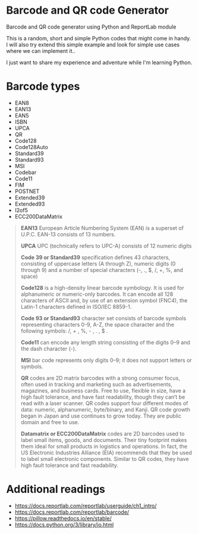 # Barcode and QR code Generator
Barcode and QR code generator using Python and ReportLab module

This is a random, short and simple Python codes that might come in handy.
I will also try extend this simple example and look for simple use cases where we can implement it..

I just want to share my experience and adventure while I'm learning Python.

# Barcode types

- EAN8
- EAN13
- EAN5
- ISBN
- UPCA
- QR
- Code128
- Code128Auto
- Standard39
- Standard93
- MSI
- Codebar
- Code11
- FIM
- POSTNET
- Extended39
- Extended93
- I2of5
- ECC200DataMatrix


>   **EAN13** European Article Numbering System (EAN) is a superset of
> U.P.C. EAN-13 consists of 13 numbers.
> 
>   **UPCA** UPC (technically refers to UPC-A) consists of 12 numeric
> digits
> 
>   **Code 39 or Standard39** specification defines 43 characters,
> consisting of uppercase letters (A through Z), numeric digits (0
> through 9) and a number of special characters (-, ., $, /, +, %, and
> space)
> 
>   **Code128** is a high-density linear barcode symbology. It is used
> for alphanumeric or numeric-only barcodes. It can encode all 128
> characters of ASCII and, by use of an extension symbol (FNC4), the
> Latin-1 characters defined in ISO/IEC 8859-1.
> 
>   **Code 93 or Standard93** character set consists of barcode symbols
> representing characters 0-9, A-Z, the space character and the
> following symbols: /, + , %, - , . , $ .
> 
>   **Code11** can encode any length string consisting of the digits 0–9
> and the dash character (-).
> 
>   **MSI** bar code represents only digits 0–9; it does not support
> letters or symbols.
> 
>   **QR** codes are 2D matrix barcodes with a strong consumer focus,
> often used in tracking and marketing such as advertisements,
> magazines, and business cards. Free to use, flexible in size, have a
> high fault tolerance, and have fast readability, though they can’t be
> read with a laser scanner. QR codes support four different modes of
> data: numeric, alphanumeric, byte/binary, and Kanji. QR code growth
> began in Japan and use continues to grow today. They are public domain
> and free to use.
> 
> **Datamatrix or ECC200DataMatrix** codes are 2D barcodes used to label small items, goods, and documents. Their tiny footprint makes them
> ideal for small products in logistics and operations. In fact, the US
> Electronic Industries Alliance (EIA) recommends that they be used to
> label small electronic components. Similar to QR codes, they have high
> fault tolerance and fast readability.


# Additional readings

- https://docs.reportlab.com/reportlab/userguide/ch1_intro/ 
- https://docs.reportlab.com/reportlab/barcode/ 
- https://pillow.readthedocs.io/en/stable/ 
- https://docs.python.org/3/library/io.html

